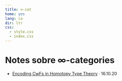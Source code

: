 ```yaml
---
title: ∞-cat
home: yes
lang: ca
dir: ltr
css:
  - style.css
  - index.css
---
```


# Notes sobre ∞-categories

- [Encoding CwFs in Homotopy Type Theory](16.10.20.html) ∙ 16.10.20
